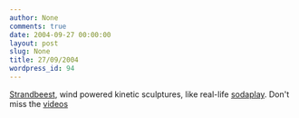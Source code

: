```yaml
---
author: None
comments: true
date: 2004-09-27 00:00:00
layout: post
slug: None
title: 27/09/2004
wordpress_id: 94
---
```


[Strandbeest](http://www.strandbeest.com/), wind powered kinetic sculptures, like real-life [sodaplay](http://www.sodaplay.com/). Don't miss the [videos](http://www.strandbeest.com/movies.html)
